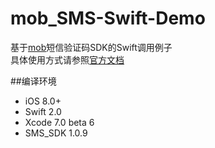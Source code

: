 # mob_SMS-Swift-Demo
基于<a href="http://www.mob.com/#/index">mob</a>短信验证码SDK的Swift调用例子<br>
具体使用方式请参照<a href="http://wiki.mob.com/iOS短信SDK集成文档/">官方文档</a>

##编译环境
- iOS 8.0+
- Swift 2.0
- Xcode 7.0 beta 6
- SMS_SDK 1.0.9

